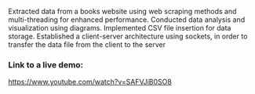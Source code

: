 Extracted data from a books website using web scraping methods and multi-threading 
for enhanced performance. Conducted data analysis and visualization using diagrams. Implemented 
CSV file insertion for data storage. Established a client-server architecture using sockets, in order to 
transfer the data file from the client to the server
### Link to a live demo: 
https://www.youtube.com/watch?v=SAFVJiB0SO8

